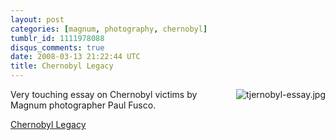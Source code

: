 ```yaml
---
layout: post
categories: [magnum, photography, chernobyl]
tumblr_id: 1111978088
disqus_comments: true
date: 2008-03-13 21:22:44 UTC
title: Chernobyl Legacy
---
```


<a href="http://inmotion.magnumphotos.com/essays/Chernobyl"><img src='/attachments/2008/03/tjernobyl-essay.jpg' alt='tjernobyl-essay.jpg' align="right" /></a>Very touching essay on Chernobyl victims by Magnum photographer Paul Fusco.

<a href="http://inmotion.magnumphotos.com/essays/Chernobyl">Chernobyl Legacy</a>
